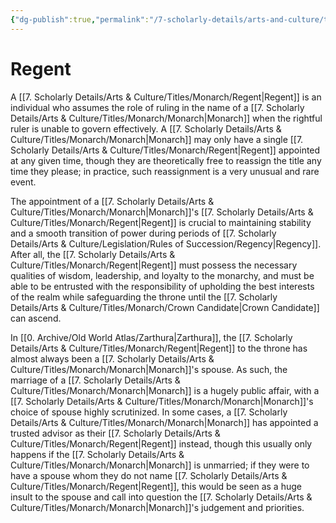 ```yaml
---
{"dg-publish":true,"permalink":"/7-scholarly-details/arts-and-culture/titles/monarch/regent/","noteIcon":""}
---
```


# Regent

A [[7. Scholarly Details/Arts & Culture/Titles/Monarch/Regent\|Regent]] is an individual who assumes the role of ruling in the name of a [[7. Scholarly Details/Arts & Culture/Titles/Monarch/Monarch\|Monarch]] when the rightful ruler is unable to govern effectively. A [[7. Scholarly Details/Arts & Culture/Titles/Monarch/Monarch\|Monarch]] may only have a single [[7. Scholarly Details/Arts & Culture/Titles/Monarch/Regent\|Regent]] appointed at any given time, though they are theoretically free to reassign the title any time they please; in practice, such reassignment is a very unusual and rare event. 

The appointment of a [[7. Scholarly Details/Arts & Culture/Titles/Monarch/Monarch\|Monarch]]'s [[7. Scholarly Details/Arts & Culture/Titles/Monarch/Regent\|Regent]] is crucial to maintaining stability and a smooth transition of power during periods of [[7. Scholarly Details/Arts & Culture/Legislation/Rules of Succession/Regency\|Regency]]. After all, the [[7. Scholarly Details/Arts & Culture/Titles/Monarch/Regent\|Regent]] must possess the necessary qualities of wisdom, leadership, and loyalty to the monarchy, and must be able to be entrusted with the responsibility of upholding the best interests of the realm while safeguarding the throne until the [[7. Scholarly Details/Arts & Culture/Titles/Monarch/Crown Candidate\|Crown Candidate]] can ascend. 

In [[0. Archive/Old World Atlas/Zarthura\|Zarthura]], the [[7. Scholarly Details/Arts & Culture/Titles/Monarch/Regent\|Regent]] to the throne has almost always been a [[7. Scholarly Details/Arts & Culture/Titles/Monarch/Monarch\|Monarch]]'s spouse. As such, the marriage of a [[7. Scholarly Details/Arts & Culture/Titles/Monarch/Monarch\|Monarch]] is a hugely public affair, with a [[7. Scholarly Details/Arts & Culture/Titles/Monarch/Monarch\|Monarch]]'s choice of spouse highly scrutinized. In some cases, a [[7. Scholarly Details/Arts & Culture/Titles/Monarch/Monarch\|Monarch]] has appointed a trusted advisor as their [[7. Scholarly Details/Arts & Culture/Titles/Monarch/Regent\|Regent]] instead, though this usually only happens if the [[7. Scholarly Details/Arts & Culture/Titles/Monarch/Monarch\|Monarch]] is unmarried; if they were to have a spouse whom they do not name [[7. Scholarly Details/Arts & Culture/Titles/Monarch/Regent\|Regent]], this would be seen as a huge insult to the spouse and call into question the [[7. Scholarly Details/Arts & Culture/Titles/Monarch/Monarch\|Monarch]]'s judgement and priorities. 